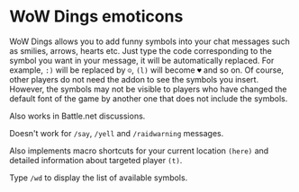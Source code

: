 WoW Dings emoticons
===================

WoW Dings allows you to add funny symbols into your chat messages such as smilies, arrows, hearts etc. Just type the code corresponding to the symbol you want in your message, it will be automatically replaced. For example, `:)` will be replaced by `☺`, `(l)` will become `♥` and so on. Of course, other players do not need the addon to see the symbols you insert. However, the symbols may not be visible to players who have changed the default font of the game by another one that does not include the symbols.

Also works in Battle.net discussions.

Doesn't work for `/say`, `/yell` and `/raidwarning` messages.

Also implements macro shortcuts for your current location `(here)` and detailed information about targeted player `(t)`.

Type `/wd` to display the list of available symbols.